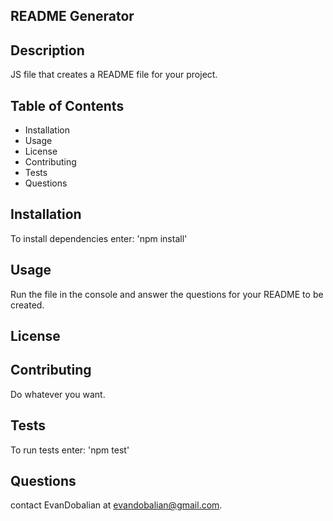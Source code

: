 
## README Generator

## Description

JS file that creates a README file for your project.

## Table of Contents 

* Installation
* Usage
* License
* Contributing
* Tests
* Questions

## Installation

To install dependencies enter: 'npm install'

## Usage

Run the file in the console and answer the questions for your README to be created.

## License


  
## Contributing

Do whatever you want.

## Tests

To run tests enter: 'npm test'

## Questions

contact EvanDobalian at evandobalian@gmail.com.

